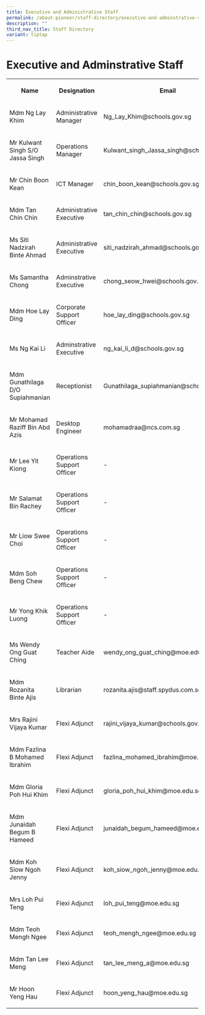 ```yaml
---
title: Executive and Administrative Staff
permalink: /about-pioneer/staff-directory/executive-and-adminstrative-staff/
description: ""
third_nav_title: Staff Directory
variant: tiptap
---
```

<h1>Executive and Adminstrative Staff</h1><table><tbody><tr><th rowspan="1" colspan="1"><p>Name</p></th><th rowspan="1" colspan="1"><p>Designation</p></th><th rowspan="1" colspan="1"><p>Email</p></th></tr><tr><td rowspan="1" colspan="1"><p>Mdm Ng Lay Khim</p></td><td rowspan="1" colspan="1"><p>Administrative Manager</p></td><td rowspan="1" colspan="1"><p>Ng_Lay_Khim@schools.gov.sg</p></td></tr><tr><td rowspan="1" colspan="1"><p>Mr Kulwant Singh S/O Jassa Singh</p></td><td rowspan="1" colspan="1"><p>Operations Manager</p></td><td rowspan="1" colspan="1"><p>Kulwant_singh_Jassa_singh@schools.gov.sg</p></td></tr><tr><td rowspan="1" colspan="1"><p>Mr Chin Boon Kean</p></td><td rowspan="1" colspan="1"><p>ICT Manager</p></td><td rowspan="1" colspan="1"><p>chin_boon_kean@schools.gov.sg</p></td></tr><tr><td rowspan="1" colspan="1"><p>Mdm Tan Chin Chin</p></td><td rowspan="1" colspan="1"><p>Administrative Executive</p></td><td rowspan="1" colspan="1"><p>tan_chin_chin@schools.gov.sg</p></td></tr><tr><td rowspan="1" colspan="1"><p>Ms Siti Nadzirah Binte Ahmad</p></td><td rowspan="1" colspan="1"><p>Administrative Executive</p></td><td rowspan="1" colspan="1"><p>siti_nadzirah_ahmad@schools.gov.sg</p></td></tr><tr><td rowspan="1" colspan="1"><p>Ms Samantha Chong</p></td><td rowspan="1" colspan="1"><p>Adminstrative Executive</p></td><td rowspan="1" colspan="1"><p>chong_seow_hwei@schools.gov.sg</p></td></tr><tr><td rowspan="1" colspan="1"><p>Mdm Hoe Lay Ding</p></td><td rowspan="1" colspan="1"><p>Corporate Support Officer</p></td><td rowspan="1" colspan="1"><p>hoe_lay_ding@schools.gov.sg</p></td></tr><tr><td rowspan="1" colspan="1"><p>Ms Ng Kai Li</p></td><td rowspan="1" colspan="1"><p>Adminstrative Executive</p></td><td rowspan="1" colspan="1"><p>ng_kai_li_d@schools.gov.sg</p></td></tr><tr><td rowspan="1" colspan="1"><p>Mdm Gunathilaga D/O Supiahmanian</p></td><td rowspan="1" colspan="1"><p>Receptionist</p></td><td rowspan="1" colspan="1"><p>Gunathilaga_supiahmanian@schools.gov.sg</p></td></tr><tr><td rowspan="1" colspan="1"><p>Mr Mohamad Raziff Bin Abd Azis</p></td><td rowspan="1" colspan="1"><p>Desktop Engineer</p></td><td rowspan="1" colspan="1"><p>mohamadraa@ncs.com.sg</p></td></tr><tr><td rowspan="1" colspan="1"><p>Mr Lee Yit Kiong</p></td><td rowspan="1" colspan="1"><p>Operations Support Officer</p></td><td rowspan="1" colspan="1"><p>-</p></td></tr><tr><td rowspan="1" colspan="1"><p>Mr Salamat Bin Rachey</p></td><td rowspan="1" colspan="1"><p>Operations Support Officer</p></td><td rowspan="1" colspan="1"><p>-</p></td></tr><tr><td rowspan="1" colspan="1"><p>Mr Liow Swee Choi</p></td><td rowspan="1" colspan="1"><p>Operations Support Officer</p></td><td rowspan="1" colspan="1"><p>-</p></td></tr><tr><td rowspan="1" colspan="1"><p>Mdm Soh Beng Chew</p></td><td rowspan="1" colspan="1"><p>Operations Support Officer</p></td><td rowspan="1" colspan="1"><p>-</p></td></tr><tr><td rowspan="1" colspan="1"><p>Mr Yong Khik Luong</p></td><td rowspan="1" colspan="1"><p>Operations Support Officer</p></td><td rowspan="1" colspan="1"><p>-</p></td></tr><tr><td rowspan="1" colspan="1"><p>Ms Wendy Ong Guat Ching</p></td><td rowspan="1" colspan="1"><p>Teacher Aide</p></td><td rowspan="1" colspan="1"><p>wendy_ong_guat_ching@moe.edu.sg</p></td></tr><tr><td rowspan="1" colspan="1"><p>Mdm Rozanita Binte Ajis</p></td><td rowspan="1" colspan="1"><p>Librarian</p></td><td rowspan="1" colspan="1"><p>rozanita.ajis@staff.spydus.com.sg</p></td></tr><tr><td rowspan="1" colspan="1"><p>Mrs Rajini Vijaya Kumar</p></td><td rowspan="1" colspan="1"><p>Flexi Adjunct</p></td><td rowspan="1" colspan="1"><p>rajini_vijaya_kumar@schools.gov.sg</p></td></tr><tr><td rowspan="1" colspan="1"><p>Mdm Fazlina B Mohamed Ibrahim</p></td><td rowspan="1" colspan="1"><p>Flexi Adjunct</p></td><td rowspan="1" colspan="1"><p>fazlina_mohamed_ibrahim@moe.edu.sg</p></td></tr><tr><td rowspan="1" colspan="1"><p>Mdm Gloria Poh Hui Khim</p></td><td rowspan="1" colspan="1"><p>Flexi Adjunct</p></td><td rowspan="1" colspan="1"><p>gloria_poh_hui_khim@moe.edu.sg</p></td></tr><tr><td rowspan="1" colspan="1"><p>Mdm Junaidah Begum B Hameed</p></td><td rowspan="1" colspan="1"><p>Flexi Adjunct</p></td><td rowspan="1" colspan="1"><p>junaidah_begum_hameed@moe.edu.sg</p></td></tr><tr><td rowspan="1" colspan="1"><p>Mdm Koh Siow Ngoh Jenny</p></td><td rowspan="1" colspan="1"><p>Flexi Adjunct</p></td><td rowspan="1" colspan="1"><p>koh_siow_ngoh_jenny@moe.edu.sg</p></td></tr><tr><td rowspan="1" colspan="1"><p>Mrs Loh Pui Teng</p></td><td rowspan="1" colspan="1"><p>Flexi Adjunct</p></td><td rowspan="1" colspan="1"><p>loh_pui_teng@moe.edu.sg</p></td></tr><tr><td rowspan="1" colspan="1"><p>Mdm Teoh Mengh Ngee</p></td><td rowspan="1" colspan="1"><p>Flexi Adjunct</p></td><td rowspan="1" colspan="1"><p>teoh_mengh_ngee@moe.edu.sg</p></td></tr><tr><td rowspan="1" colspan="1"><p>Mdm Tan Lee Meng</p></td><td rowspan="1" colspan="1"><p>Flexi Adjunct</p></td><td rowspan="1" colspan="1"><p>tan_lee_meng_a@moe.edu.sg</p></td></tr><tr><td rowspan="1" colspan="1"><p>Mr Hoon Yeng Hau</p></td><td rowspan="1" colspan="1"><p>Flexi Adjunct</p></td><td rowspan="1" colspan="1"><p>hoon_yeng_hau@moe.edu.sg</p></td></tr></tbody></table><p></p>